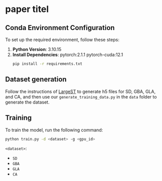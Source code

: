 # paper titel

## Conda Environment Configuration

To set up the required environment, follow these steps:

1. **Python Version**: 3.10.15
2. **Install Dependencies**:
    pytorch:2.1.1
    pytorch-cuda:12.1
    ```bash
    pip install -r requirements.txt
    ```
## Dataset generation

Follow the instructions of [LargeST](https://github.com/liuxu77/LargeST.git) to generate h5 files for SD, GBA, GLA, and CA, and then use our `generate_training_data.py` in the `data` folder to generate the dataset.

## Training

To train the model, run the following command:

```bash
python train.py -d <dataset> -g <gpu_id>
```

`<dataset>`:
  - `SD`
  - `GBA`
  - `GLA`
  - `CA`
